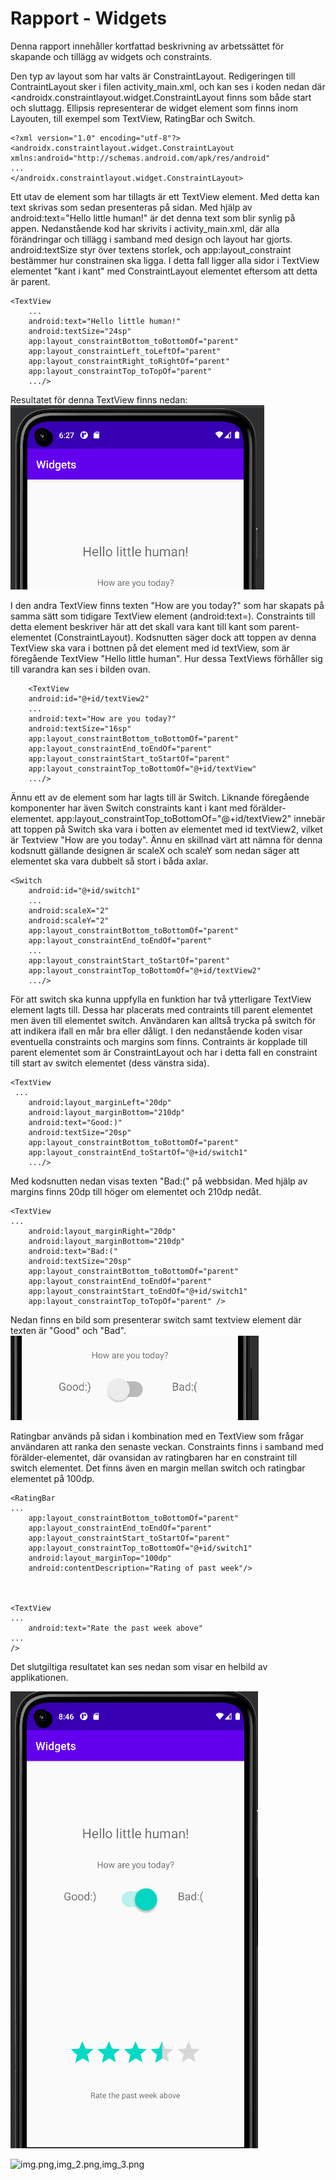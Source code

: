 
# Rapport - Widgets 

Denna rapport innehåller kortfattad beskrivning av arbetssättet för skapande och tillägg av widgets och constraints. 

Den typ av layout som har valts är ConstraintLayout. Redigeringen till ContraintLayout sker i filen activity_main.xml, och kan ses i koden
nedan där <androidx.constraintlayout.widget.ConstraintLayout finns som både start och sluttagg. Ellipsis representerar de widget element som finns
inom Layouten, till exempel som TextView, RatingBar och Switch. 

    <?xml version="1.0" encoding="utf-8"?>
    <androidx.constraintlayout.widget.ConstraintLayout xmlns:android="http://schemas.android.com/apk/res/android"
    ...
    </androidx.constraintlayout.widget.ConstraintLayout>


Ett utav de element som har tillagts är ett TextView element. Med detta kan text skrivas som sedan presenteras på sidan.
Med hjälp av android:text="Hello little human!" är det denna text som blir synlig på appen. Nedanstående kod
har skrivits i activity_main.xml, där alla förändringar och tillägg i samband med design och layout har gjorts.
android:textSize styr över textens storlek, och app:layout_constraint bestämmer hur constrainen ska ligga. I detta
fall ligger alla sidor i TextView elementet "kant i kant" med ConstraintLayout elementet eftersom att detta är parent. 


    <TextView
        ...
        android:text="Hello little human!"
        android:textSize="24sp"
        app:layout_constraintBottom_toBottomOf="parent"
        app:layout_constraintLeft_toLeftOf="parent"
        app:layout_constraintRight_toRightOf="parent"
        app:layout_constraintTop_toTopOf="parent"
        .../>


Resultatet för denna TextView finns nedan:
![img.png](img.png)


I den andra TextView finns texten "How are you today?" som har skapats på samma sätt som tidigare TextView element (android:text=). 
Constraints till detta element beskriver här att det skall vara kant till kant som parent-elementet (ConstraintLayout). Kodsnutten säger
dock att toppen av denna TextView ska vara i bottnen på det element med id textView, som är föregående TextView "Hello little human". Hur 
dessa TextViews förhåller sig till varandra kan ses i bilden ovan. 


        <TextView
        android:id="@+id/textView2"
        ...
        android:text="How are you today?"
        android:textSize="16sp"
        app:layout_constraintBottom_toBottomOf="parent"
        app:layout_constraintEnd_toEndOf="parent"
        app:layout_constraintStart_toStartOf="parent"
        app:layout_constraintTop_toBottomOf="@+id/textView" 
        .../>
        

Ännu ett av de element som har lagts till är Switch. Liknande föregående komponenter har även Switch constraints kant i kant med förälder-elementet.
app:layout_constraintTop_toBottomOf="@+id/textView2" innebär att toppen på Switch ska vara i botten av elementet med id textView2, vilket är Textview "How are you today". 
Ännu en skillnad värt att nämna för denna kodsnutt gällande designen är scaleX och scaleY som nedan säger att elementet ska vara dubbelt så stort i båda axlar. 


    <Switch
        android:id="@+id/switch1"
        ...
        android:scaleX="2"
        android:scaleY="2"
        app:layout_constraintBottom_toBottomOf="parent"
        app:layout_constraintEnd_toEndOf="parent"
        ...
        app:layout_constraintStart_toStartOf="parent"
        app:layout_constraintTop_toBottomOf="@+id/textView2"
        .../> 


För att switch ska kunna uppfylla en funktion har två ytterligare TextView element lagts till. Dessa har placerats med contraints till parent elementet men även till elementet switch. Användaren kan alltså trycka på switch för att indikera
ifall en mår bra eller dåligt. I den nedanstående koden visar eventuella constraints och margins som finns. Contraints är kopplade till parent elementet som är ConstraintLayout och har i detta fall en constraint till 
start av switch elementet (dess vänstra sida). 

    <TextView
     ...
        android:layout_marginLeft="20dp"
        android:layout_marginBottom="210dp"
        android:text="Good:)"
        android:textSize="20sp"
        app:layout_constraintBottom_toBottomOf="parent"
        app:layout_constraintEnd_toStartOf="@+id/switch1"
        .../>

Med kodsnutten nedan visas texten "Bad:(" på webbsidan. Med hjälp av margins finns 20dp till höger om elementet och 210dp nedåt. 


    <TextView
    ...
        android:layout_marginRight="20dp"
        android:layout_marginBottom="210dp"
        android:text="Bad:("
        android:textSize="20sp"
        app:layout_constraintBottom_toBottomOf="parent"
        app:layout_constraintEnd_toEndOf="parent"
        app:layout_constraintStart_toEndOf="@+id/switch1"
        app:layout_constraintTop_toTopOf="parent" />


Nedan finns en bild som presenterar switch samt textview element där texten är "Good" och "Bad". 
![img_2.png](img_2.png)



Ratingbar används på sidan i kombination med en TextView som frågar användaren att ranka den senaste veckan. Constraints finns i samband med förälder-elementet, där ovansidan av ratingbaren har en constraint till switch elementet. 
Det finns även en margin mellan switch och ratingbar elementet på 100dp. 

    <RatingBar
    ...
        app:layout_constraintBottom_toBottomOf="parent"
        app:layout_constraintEnd_toEndOf="parent"
        app:layout_constraintStart_toStartOf="parent"
        app:layout_constraintTop_toBottomOf="@+id/switch1"
        android:layout_marginTop="100dp"
        android:contentDescription="Rating of past week"/>



    <TextView
    ...
        android:text="Rate the past week above"
    ...
    />

Det slutgiltiga resultatet kan ses nedan som visar en helbild av applikationen.

![img_3.png](img_3.png)



![![img.png](img.png),![img_2.png](img_2.png),![img_3.png](img_3.png)](android.png)

